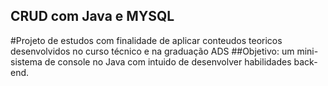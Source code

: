 ## CRUD com Java e MYSQL

#Projeto de estudos com finalidade de aplicar conteudos teoricos desenvolvidos no curso técnico e na graduação ADS
##Objetivo: um mini-sistema de console no Java com intuido de desenvolver habilidades back-end.
